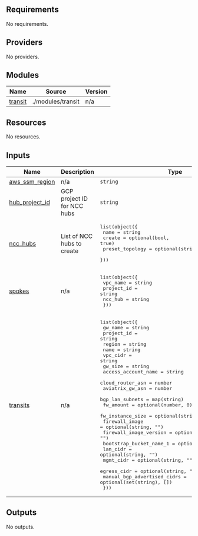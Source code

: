 ## Requirements

No requirements.

## Providers

No providers.

## Modules

| Name | Source | Version |
|------|--------|---------|
| <a name="module_transit"></a> [transit](#module\_transit) | ./modules/transit | n/a |

## Resources

No resources.

## Inputs

| Name | Description | Type | Default | Required |
|------|-------------|------|---------|:--------:|
| <a name="input_aws_ssm_region"></a> [aws\_ssm\_region](#input\_aws\_ssm\_region) | n/a | `string` | n/a | yes |
| <a name="input_hub_project_id"></a> [hub\_project\_id](#input\_hub\_project\_id) | GCP project ID for NCC hubs | `string` | n/a | yes |
| <a name="input_ncc_hubs"></a> [ncc\_hubs](#input\_ncc\_hubs) | List of NCC hubs to create | <pre>list(object({<br/>    name            = string<br/>    create          = optional(bool, true)<br/>    preset_topology = optional(string, "STAR")<br/>  }))</pre> | `[]` | no |
| <a name="input_spokes"></a> [spokes](#input\_spokes) | n/a | <pre>list(object({<br/>    vpc_name   = string<br/>    project_id = string<br/>    ncc_hub    = string<br/>  }))</pre> | `[]` | no |
| <a name="input_transits"></a> [transits](#input\_transits) | n/a | <pre>list(object({<br/>    gw_name                 = string<br/>    project_id              = string<br/>    region                  = string<br/>    name                    = string<br/>    vpc_cidr                = string<br/>    gw_size                 = string<br/>    access_account_name     = string<br/>    cloud_router_asn        = number<br/>    aviatrix_gw_asn         = number<br/>    bgp_lan_subnets         = map(string)<br/>    fw_amount               = optional(number, 0)<br/>    fw_instance_size        = optional(string, "n1-standard-4")<br/>    firewall_image          = optional(string, "")<br/>    firewall_image_version  = optional(string, "")<br/>    bootstrap_bucket_name_1 = optional(string, "")<br/>    lan_cidr                = optional(string, "")<br/>    mgmt_cidr               = optional(string, "")<br/>    egress_cidr             = optional(string, "")<br/>    manual_bgp_advertised_cidrs = optional(set(string), [])<br/>  }))</pre> | n/a | yes |

## Outputs

No outputs.
